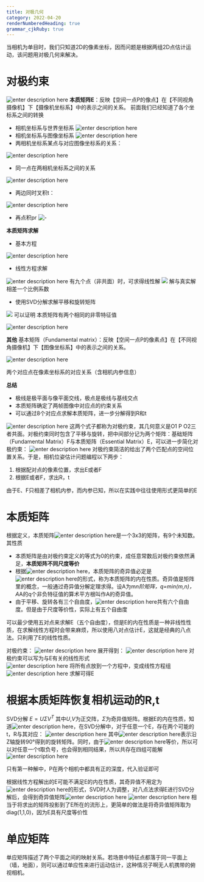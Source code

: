 ```yaml
---
title: 对极几何
category: 2022-04-20
renderNumberedHeading: true
grammar_cjkRuby: true
---
```



当相机为单目时，我们只知道2D的像素坐标，因而问题是根据两组2D点估计运动，该问题用对极几何来解决。
# 对极约束
![enter description here](./images/1650441450507.png)
**本质矩阵E**：反映【空间一点P的像点】在【不同视角摄像机】下【摄像机坐标系】中的表示之间的关系。
前面我们已经知道了各个坐标系之间的转换
- 相机坐标系与世界坐标系
![enter description here](./images/1650509571871.png)
- 相机坐标系与图像坐标系
 ![enter description here](./images/1650509593019.png)
 - 两相机坐标系某点与对应图像坐标系的关系：

![enter description here](./images/1650509647983.png)
- 同一点在两相机坐标系之间的关系

![enter description here](./images/1650509672192.png)
- 两边同时叉积t：

![enter description here](./images/1650509737559.png)

- 再点积pr
![-](./images/1650509880178.png)

**本质矩阵求解**
- 基本方程


![enter description here](./images/1650524871563.png)

- 线性方程求解

![enter description here](./images/1650524921916.png)
有九个点（非共面）时，可求得线性解
![](./images/1650524973889.png)
解与真实解相差一个比例系数

- 使用SVD分解求解平移和旋转矩阵

![](./images/1650525098061.png)
可以证明 本质矩阵有两个相同的非零特征值


![enter description here](./images/1650525216752.png)

**其他**
基本矩阵（Fundamental matrix）：反映【空间一点P的像素点】在【不同视角摄像机】下【图像坐标系】中的表示之间的关系。

![enter description here](./images/1650525761875.png)

两个对应点在像素坐标系的对应关系（含相机内参信息）

**总结**
- 极线是极平面与像平面交线，极点是极线与基线交点
- 本质矩阵确定了两帧图像中对应点的约束关系
- 可以通过8个对应点求解本质矩阵，进一步分解得到R和t

![enter description here](./images/1650527611671.png)
这两个式子都称为对极约束，其几何意义是O1 P O2三者共面。对极约束同时包含了平移与旋转，把中间部分记为两个矩阵：基础矩阵（Fundamental Matrix）F与本质矩阵（Essential Matrix）E，可以进一步简化对极约束：
![enter description here](./images/1650527750461.png)
对极约束简洁的给出了两个匹配点的空间位置关系。于是，相机位姿估计问题编程以下两步：
1. 根据配对点的像素位置，求出E或者F
2. 根据E或者F，求出R，t

由于E、F只相差了相机内参，而内参已知，所以在实践中往往使用形式更简单的E

# 本质矩阵
根据定义，本质矩阵![enter description here](./images/1650528281385.png)是一个3x3的矩阵，有9个未知数。其性质
- 本质矩阵是由对极约束定义的等式为0的约束，成任意常数后对极约束依然满足，**本质矩阵不同尺度等价**
- 根据![enter description here](./images/1650528382435.png)，本质矩阵的奇异值必定是![enter description here](./images/1650528404441.png)的形式，称为本质矩阵的内在性质。奇异值是矩阵里的概念，一般通过奇异值分解定理求得。设A为m*n阶矩阵，q=min(m,n)，A*A的q个非负特征值的算术平方根叫作A的奇异值。
- 由于平移、旋转各有三个自由度，![enter description here](./images/1650528511137.png)共有六个自由度。但是由于尺度等价性，实际上有五个自由度


可以最少使用五对点来求解E（五个自由度），但是E的内在性质是一种非线性性质，在求解线性方程时会带来麻烦，所以使用八对点估计E，这就是经典的八点法。只利用了E的线性性质。  

对极约束：
![enter description here](./images/1650538111255.png)
展开得到：
![enter description here](./images/1650538130821.png)
对极约束可以写为与E有关的线性形式  
![enter description here](./images/1650541800671.png)
将所有点放到一个方程中，变成线性方程组
![enter description here](./images/1650541851490.png)
求解可得E

# 根据本质矩阵恢复相机运动的R,t
SVD分解
$E=U\Sigma{}V^T$
其中$U$,$V$为正交阵，$\Sigma$为奇异值矩阵。根据E的内在性质，知道![enter description here](./images/1650542092773.png)，在SVD分解中，对于任意一个E，存在两个可能的t，R与其对应：
![enter description here](./images/1650542144935.png)
其中![enter description here](./images/1650542533235.png)表示沿Z轴旋转90°得到的旋转矩阵。同时，由于![enter description here](./images/1650542568510.png)等价，所以可以对任意一个t取负号，也会得到相同结果，所以共存在四组可能解
![enter description here](./images/1650542623989.png)

只有第一种解中，P在两个相机中都具有正的深度，代入验证即可

根据线性方程解出的E可能不满足E的内在性质，其奇异值不用定为![enter description here](./images/1650542740013.png)的形式，SVD时人为调整，对八点法求得E进行SVD分解后，会得到奇异值矩阵![enter description here](./images/1650542807485.png)
![enter description here](./images/1650542814221.png)
相当于将求出的矩阵投影到了E所在的流形上，更简单的做法是将奇异值矩阵取为diag(1,1,0)，因为E具有尺度等价性

# 单应矩阵
单应矩阵描述了两个平面之间的映射关系。若场景中特征点都落于同一平面上（墙，地面），则可以通过单应性来进行运动估计，这种情况子啊无人机携带的俯视相机。